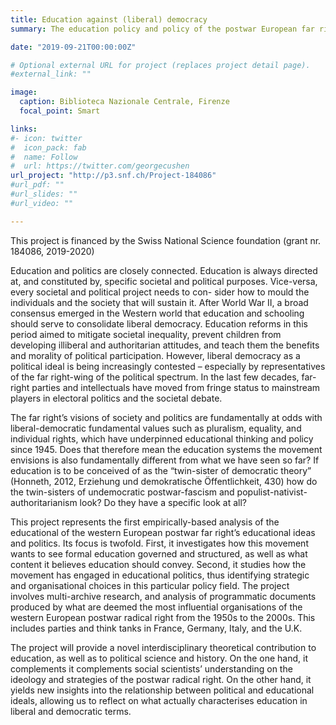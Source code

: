 ```yaml
---
title: Education against (liberal) democracy
summary: The education policy and policy of the postwar European far right

date: "2019-09-21T00:00:00Z"

# Optional external URL for project (replaces project detail page).
#external_link: ""

image:
  caption: Biblioteca Nazionale Centrale, Firenze
  focal_point: Smart

links:
#- icon: twitter
#  icon_pack: fab
#  name: Follow
#  url: https://twitter.com/georgecushen
url_project: "http://p3.snf.ch/Project-184086"
#url_pdf: ""
#url_slides: ""
#url_video: ""

---
```


This project is financed by the Swiss National Science foundation (grant nr. 184086, 2019-2020)


Education and politics are closely connected. Education is always directed at, and constituted by, specific societal and political purposes. Vice-versa, every societal and political project needs to con- sider how to mould the individuals and the society that will sustain it. After World War II, a broad consensus emerged in the Western world that education and schooling should serve to consolidate liberal democracy. Education reforms in this period aimed to mitigate societal inequality, prevent children from developing illiberal and authoritarian attitudes, and teach them the benefits and morality of political participation. However, liberal democracy as a political ideal is being increasingly contested – especially by representatives of the far right-wing of the political spectrum. In the last few decades, far-right parties and intellectuals have moved from fringe status to mainstream players in electoral politics and the societal debate.


The far right’s visions of society and politics are fundamentally at odds with liberal-democratic fundamental values such as pluralism, equality, and individual rights, which have underpinned educational thinking and policy since 1945. Does that therefore mean the education systems the movement envisions is also fundamentally different from what we have seen so far? If education is to be conceived of as the “twin-sister of democratic theory” (Honneth, 2012, Erziehung und demokratische Öffentlichkeit, 430) how do the twin-sisters of undemocratic postwar-fascism and populist-nativist-authoritarianism look? Do they have a specific look at all?


This project represents the first empirically-based analysis of the educational of the western European postwar far right’s educational ideas and politics. Its focus is twofold. First, it investigates how this movement wants to see formal education governed and structured, as well as what content it believes education should convey. Second, it studies how the movement has engaged in educational politics, thus identifying strategic and organisational choices in this particular policy field. The project involves multi-archive research, and analysis of programmatic documents produced by what are deemed the most influential organisations of the western European postwar radical right from the 1950s to the 2000s. This includes parties and think tanks in France, Germany, Italy, and the U.K.


The project will provide a novel interdisciplinary theoretical contribution to education, as well as to political science and history. On the one hand, it complements it complements social scientists’ understanding on the ideology and strategies of the postwar radical right. On the other hand, it yields new insights into the relationship between political and educational ideals, allowing us to reflect on what actually characterises education in liberal and democratic terms.
